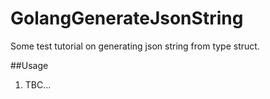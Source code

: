 # GolangGenerateJsonString
Some test tutorial on generating json string from type struct.

##Usage
1. TBC...

